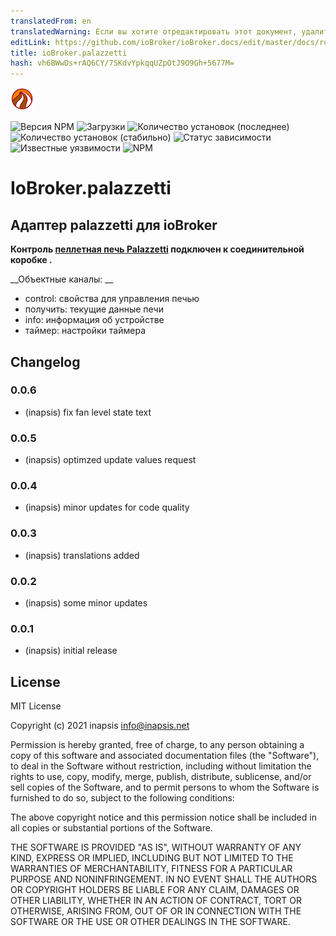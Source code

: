 ```yaml
---
translatedFrom: en
translatedWarning: Если вы хотите отредактировать этот документ, удалите поле «translationFrom», в противном случае этот документ будет снова автоматически переведен
editLink: https://github.com/ioBroker/ioBroker.docs/edit/master/docs/ru/adapterref/iobroker.palazzetti/README.md
title: ioBroker.palazzetti
hash: vh6BWwDs+rAQ6CY/7SKdvYpkqqUZpOtJ9O9Gh+5677M=
---
```

![Логотип](../../../en/adapterref/iobroker.palazzetti/admin/palazzetti.png)

![Версия NPM](http://img.shields.io/npm/v/iobroker.palazzetti.svg)
![Загрузки](https://img.shields.io/npm/dm/iobroker.palazzetti.svg)
![Количество установок (последнее)](http://iobroker.live/badges/palazzetti-installed.svg)
![Количество установок (стабильно)](http://iobroker.live/badges/palazzetti-stable.svg)
![Статус зависимости](https://img.shields.io/david/inapsis/iobroker.palazzetti.svg)
![Известные уязвимости](https://snyk.io/test/github/inapsis/ioBroker.palazzetti/badge.svg)
![NPM](https://nodei.co/npm/iobroker.palazzetti.png?downloads=true)

# IoBroker.palazzetti
## Адаптер palazzetti для ioBroker
__Контроль [пеллетная печь Palazzetti](https://palazzettigroup.com/products/pellet-stoves/) подключен к соединительной коробке .__

__Объектные каналы: __

* control: свойства для управления печью
* получить: текущие данные печи
* info: информация об устройстве
* таймер: настройки таймера

## Changelog

### 0.0.6
* (inapsis) fix fan level state text

### 0.0.5
* (inapsis) optimzed update values request

### 0.0.4
* (inapsis) minor updates for code quality

### 0.0.3
* (inapsis) translations added

### 0.0.2
* (inapsis) some minor updates

### 0.0.1
* (inapsis) initial release

## License
MIT License

Copyright (c) 2021 inapsis <info@inapsis.net>

Permission is hereby granted, free of charge, to any person obtaining a copy
of this software and associated documentation files (the "Software"), to deal
in the Software without restriction, including without limitation the rights
to use, copy, modify, merge, publish, distribute, sublicense, and/or sell
copies of the Software, and to permit persons to whom the Software is
furnished to do so, subject to the following conditions:

The above copyright notice and this permission notice shall be included in all
copies or substantial portions of the Software.

THE SOFTWARE IS PROVIDED "AS IS", WITHOUT WARRANTY OF ANY KIND, EXPRESS OR
IMPLIED, INCLUDING BUT NOT LIMITED TO THE WARRANTIES OF MERCHANTABILITY,
FITNESS FOR A PARTICULAR PURPOSE AND NONINFRINGEMENT. IN NO EVENT SHALL THE
AUTHORS OR COPYRIGHT HOLDERS BE LIABLE FOR ANY CLAIM, DAMAGES OR OTHER
LIABILITY, WHETHER IN AN ACTION OF CONTRACT, TORT OR OTHERWISE, ARISING FROM,
OUT OF OR IN CONNECTION WITH THE SOFTWARE OR THE USE OR OTHER DEALINGS IN THE
SOFTWARE.